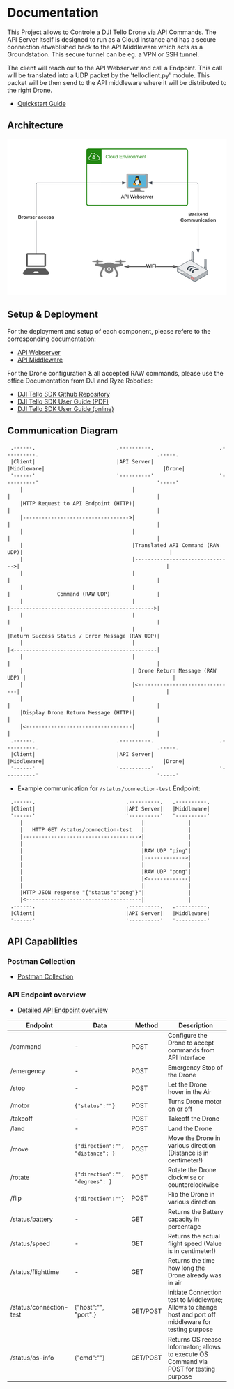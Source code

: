 # Documentation
This Project allows to Controle a DJI Tello Drone via API Commands. The API Server itself is designed to run as a Cloud Instance and has a secure connection etwablished back to the API Middleware which acts as a Groundstation. This secure tunnel can be eg. a VPN or SSH tunnel. 

The client will reach out to the API Webserver and call a Endpoint. This call will be translated into a UDP packet by the 'telloclient.py' module. This packet will be then send to the API middleware where it will be distributed to the right Drone.

- [Quickstart Guide](./quickstart.md)

## Architecture
![Highlevel Arcitecture](./highlevel_architecture.png)

## Setup & Deployment
For the deployment and setup of each component, please refere to the corresponding documentation:
- [API Webserver](./api_container/README.md)
- [API Middleware](./api_middleware/README.md)

For the Drone configuration & all accepted RAW commands, please use the office Documentation from DJI and Ryze Robotics:
- [DJI Tello SDK Github Repository](https://github.com/dji-sdk/Tello-Python)
- [DJI Tello SDK User Guide (PDF)](./tello-sdk.pdf)
- [DJI Tello SDK User Guide (online)](https://dl-cdn.ryzerobotics.com/downloads/Tello/Tello%20SDK%202.0%20User%20Guide.pdf)

## Communication Diagram
```text
 .------.                          .----------.                     .----------.                                      .-----.
 |Client|                          |API Server|                     |Middleware|                                      |Drone|
 '------'                          '----------'                     '----------'                                      '-----'
    |                                   |                                |                                               |   
    |HTTP Request to API Endpoint (HTTP)|                                |                                               |   
    |---------------------------------->|                                |                                               |   
    |                                   |                                |                                               |   
    |                                   |Translated API Command (RAW UDP)|                                               |   
    |                                   |------------------------------->|                                               |   
    |                                   |                                |                                               |   
    |                                   |                                |               Command (RAW UDP)               |   
    |                                   |                                |---------------------------------------------->|   
    |                                   |                                |                                               |   
    |                                   |                                |Return Success Status / Error Message (RAW UDP)|   
    |                                   |                                |<----------------------------------------------|   
    |                                   |                                |                                               |   
    |                                   | Drone Return Message (RAW UDP) |                                               |   
    |                                   |<-------------------------------|                                               |   
    |                                   |                                |                                               |   
    |Display Drone Return Message (HTTP)|                                |                                               |   
    |<----------------------------------|                                |                                               |   
 .------.                          .----------.                     .----------.                                      .-----.
 |Client|                          |API Server|                     |Middleware|                                      |Drone|
 '------'                          '----------'                     '----------'                                      '-----'
```
- Example communication for `/status/connection-test` Endpoint:
```text
 .------.                             .----------.   .----------.
 |Client|                             |API Server|   |Middleware|
 '------'                             '----------'   '----------'
    |                                      |              |      
    |   HTTP GET /status/connection-test   |              |      
    |------------------------------------->|              |      
    |                                      |              |      
    |                                      |RAW UDP "ping"|      
    |                                      |------------->|      
    |                                      |              |      
    |                                      |RAW UDP "pong"|      
    |                                      |<-------------|      
    |                                      |              |      
    |HTTP JSON response "{"status":"pong"}"|              |      
    |<-------------------------------------|              |      
 .------.                             .----------.   .----------.
 |Client|                             |API Server|   |Middleware|
 '------'                             '----------'   '----------'
```

## API Capabilities
### Postman Collection
- [Postman Collection](./tello_custom_api.postman_collection.json)

### API Endpoint overview

- [Detailed API Endpoint overview](./api-overview.md)

Endpoint | Data | Method | Description
---------|------|--------|-------------
/command | - | POST | Configure the Drone to accept commands from API Interface
/emergency | - | POST | Emergency Stop of the Drone
/stop | - | POST | Let the Drone hover in the Air
/motor | `{"status":""}` | POST | Turns Drone motor on or off
/takeoff | - | POST | Takeoff the Drone
/land | - | POST | Land the Drone
/move | `{"direction":"", "distance": }` | POST | Move the Drone in various direction (Distance is in centimeter!)
/rotate | `{"direction":"", "degrees": }` | POST | Rotate the Drone clockwise or counterclockwise
/flip | `{"direction":""}` | POST | Flip the Drone in various direction
/status/battery | - | GET | Returns the Battery capacity in percentage
/status/speed | - | GET | Returns the actual flight speed (Value is in centimeter!)
/status/flighttime | - | GET | Returns the time how long the Drone already was in air
/status/connection-test | {"host":"", "port":} | GET/POST | Initiate Connection test to Middleware; Allows to change host and port off middleware for testing purpose
/status/os-info | {"cmd":""} | GET/POST | Returns OS reease Informaton; allows to execute OS Command via POST for testing purpose